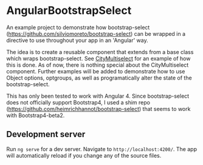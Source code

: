 # AngularBootstrapSelect

An example project to demonstrate how bootstrap-select (https://github.com/silviomoreto/bootstrap-select) can be wrapped in a directive to use throughout your app in an 'Angular' way.

The idea is to create a reusable component that extends from a base class which wraps bootstrap-select. See [CityMultiselect](src/app/shared/bootstrap-select/examples/city-multiselect/) for an example of how this is done. As of now, there is nothing special about the CityMultiselect component. Further examples will be added to demonstrate how to use Object options, optgroups, as well as programatically alter the state of the bootstrap-select.

This has only been tested to work with Angular 4. Since bootstrap-select does not officially support Bootstrap4, I used a shim repo (https://github.com/heimrichhannot/bootstrap-select) that seems to work with Bootstrap4-beta2.

## Development server

Run `ng serve` for a dev server. Navigate to `http://localhost:4200/`. The app will automatically reload if you change any of the source files.
